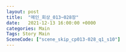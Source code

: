 ```yaml
---
layout: post
title:  "메인_회상_013~028장"
date:   2021-12-13 16:00:00 +0000
categories: Main
Tags: Story Main
SceneCode: ["scene_skip_cp013-028_q1_s10"]
---
```

